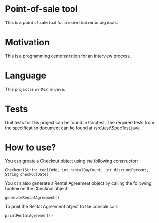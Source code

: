 # Point-of-sale tool
This is a point of sale tool for a store that rents big tools.

# Motivation
This is a programming demonstration for an interview process.

# Language
This project is written in Java.

# Tests
Unit tests for this project can be found in \src\test. The required tests from the specification document can be found at \src\test\SpecTest.java

# How to use?
You can greate a Checkout object using the following constructor:

`Checkout(String toolCode, int rentalDayCount, int discountPercent, String checkOutDate)`

You can also generate a Rental Agreement object by calling the following funtion on the Checkout object:

`generateRentalAgreement()`

To print the Rental Agreement object to the console call:

`printRentalAgreement()`
